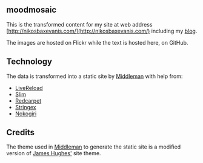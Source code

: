 moodmosaic
-------
This is the transformed content for my site at web address [http://nikosbaxevanis.com/](http://nikosbaxevanis.com/) including my [blog](http://nikosbaxevanis.com/blog).

The images are hosted on Flickr while the text is hosted here, on GitHub.

Technology
-------

The data is transformed into a static site by [Middleman](http://middlemanapp.com/) with help from:

* [LiveReload](http://livereload.com/)
* [Slim](http://slim-lang.com/)
* [Redcarpet](https://github.com/vmg/redcarpet)
* [Stringex](https://github.com/rsl/stringex)
* [Nokogiri](http://nokogiri.org/)

Credits
-------

The theme used in [Middleman](http://middlemanapp.com/) to generate the static site is a modified version of [James Hughes'](http://yobriefca.se/) site theme.
